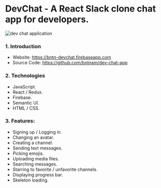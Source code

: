 # DevChat - A React Slack clone chat app for developers.

<img class="img-fluid mb-5" src="https://bntnam.github.io/img/portfolio/dev-chat.png" alt="dev chat application">

### 1. Introduction

- Website: <a href="https://bntn-devchat.firebaseapp.com" target="_blank">https://bntn-devchat.firebaseapp.com</a>
- Source Code: <a href="https://github.com/bntnam/dev-chat-app" target="_blank">https://github.com/bntnam/dev-chat-app</a>

### 2. Technologies

- JavaScript.
- React / Redux.
- Firebase.
- Semantic UI.
- HTML / CSS.

### 3. Features:

- Signing up / Logging in.
- Changing an avatar.
- Creating a channel.
- Sending text messages.
- Picking emojis.
- Uploading media files.
- Searching messages.
- Starring to favorite / unfavorite channels.
- Displaying progress bar.
- Skeleton loading.
